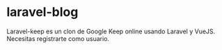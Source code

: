 # laravel-blog
Laravel-keep es un clon de Google Keep online usando Laravel y VueJS. Necesitas registrarte como usuario.
